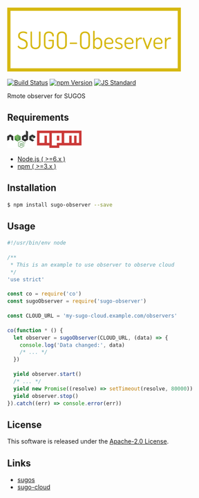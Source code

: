  <img src="assets/images/sugo-observer-banner.png" alt="Title Banner"
                    height="148"
                    style="height:148px"
/>


<!---
This file is generated by ape-tmpl. Do not update manually.
--->

<!-- Badge Start -->
<a name="badges"></a>

[![Build Status][bd_travis_com_shield_url]][bd_travis_com_url]
[![npm Version][bd_npm_shield_url]][bd_npm_url]
[![JS Standard][bd_standard_shield_url]][bd_standard_url]

[bd_repo_url]: https://github.com/realglobe-Inc/sugo-observer
[bd_travis_url]: http://travis-ci.org/realglobe-Inc/sugo-observer
[bd_travis_shield_url]: http://img.shields.io/travis/realglobe-Inc/sugo-observer.svg?style=flat
[bd_travis_com_url]: http://travis-ci.com/realglobe-Inc/sugo-observer
[bd_travis_com_shield_url]: https://api.travis-ci.com/realglobe-Inc/sugo-observer.svg?token=aeFzCpBZebyaRijpCFmm
[bd_license_url]: https://github.com/realglobe-Inc/sugo-observer/blob/master/LICENSE
[bd_codeclimate_url]: http://codeclimate.com/github/realglobe-Inc/sugo-observer
[bd_codeclimate_shield_url]: http://img.shields.io/codeclimate/github/realglobe-Inc/sugo-observer.svg?style=flat
[bd_codeclimate_coverage_shield_url]: http://img.shields.io/codeclimate/coverage/github/realglobe-Inc/sugo-observer.svg?style=flat
[bd_gemnasium_url]: https://gemnasium.com/realglobe-Inc/sugo-observer
[bd_gemnasium_shield_url]: https://gemnasium.com/realglobe-Inc/sugo-observer.svg
[bd_npm_url]: http://www.npmjs.org/package/sugo-observer
[bd_npm_shield_url]: http://img.shields.io/npm/v/sugo-observer.svg?style=flat
[bd_standard_url]: http://standardjs.com/
[bd_standard_shield_url]: https://img.shields.io/badge/code%20style-standard-brightgreen.svg

<!-- Badge End -->


<!-- Description Start -->
<a name="description"></a>

Rmote observer for SUGOS

<!-- Description End -->


<!-- Overview Start -->
<a name="overview"></a>



<!-- Overview End -->


<!-- Sections Start -->
<a name="sections"></a>

<!-- Section from "doc/guides/00.Requirements.md.hbs" Start -->

<a name="section-doc-guides-00-requirements-md"></a>
Requirements
-----

<a href="https://nodejs.org">
  <img src="assets/images/nodejs-banner.png"
       alt="banner"
       height="40"
       style="height:40px"
  /></a>
<a href="https://docs.npmjs.com/">
  <img src="assets/images/npm-banner.png"
       alt="banner"
       height="40"
       style="height:40px"
  /></a>

+ [Node.js ( >=6.x )][node_download_url]
+ [npm ( >=3.x )][npm_url]

[node_download_url]: https://nodejs.org/en/download/
[npm_url]: https://docs.npmjs.com/


<!-- Section from "doc/guides/00.Requirements.md.hbs" End -->

<!-- Section from "doc/guides/01.Installation.md.hbs" Start -->

<a name="section-doc-guides-01-installation-md"></a>
Installation
-----

```bash
$ npm install sugo-observer --save
```


<!-- Section from "doc/guides/01.Installation.md.hbs" End -->

<!-- Section from "doc/guides/02.Usage.md.hbs" Start -->

<a name="section-doc-guides-02-usage-md"></a>
Usage
---------

```javascript
#!/usr/bin/env node

/**
 * This is an example to use observer to observe cloud
 */
'use strict'

const co = require('co')
const sugoObserver = require('sugo-observer')

const CLOUD_URL = 'my-sugo-cloud.example.com/observers'

co(function * () {
  let observer = sugoObserver(CLOUD_URL, (data) => {
    console.log('Data changed:', data)
    /* ... */
  })

  yield observer.start()
  /* ... */
  yield new Promise((resolve) => setTimeout(resolve, 80000))
  yield observer.stop()
}).catch((err) => console.error(err))


```


<!-- Section from "doc/guides/02.Usage.md.hbs" End -->


<!-- Sections Start -->


<!-- LICENSE Start -->
<a name="license"></a>

License
-------
This software is released under the [Apache-2.0 License](https://github.com/realglobe-Inc/sugo-observer/blob/master/LICENSE).

<!-- LICENSE End -->


<!-- Links Start -->
<a name="links"></a>

Links
------

+ [sugos](https://github.com/realglobe-Inc/sugos)
+ [sugo-cloud](https://github.com/realglobe-Inc/sugo-cloud)

<!-- Links End -->
